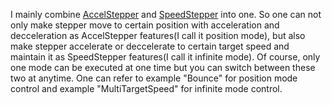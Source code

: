 I mainly combine [AccelStepper](http://www.airspayce.com/mikem/arduino/AccelStepper/) and [SpeedStepper](https://www.forward.com.au/pfod/Robots/SpeedStepper/index.html) into one. So one can not only make stepper move to certain position with acceleration and decceleration as AccelStepper features(I call it position mode), but also make stepper accelerate or deccelerate to certain target speed and maintain it as SpeedStepper features(I call it infinite mode). Of course, only one mode can be executed at one time but you can switch between these two at anytime. One can refer to example "Bounce" for position mode control and example "MultiTargetSpeed" for infinite mode control.
